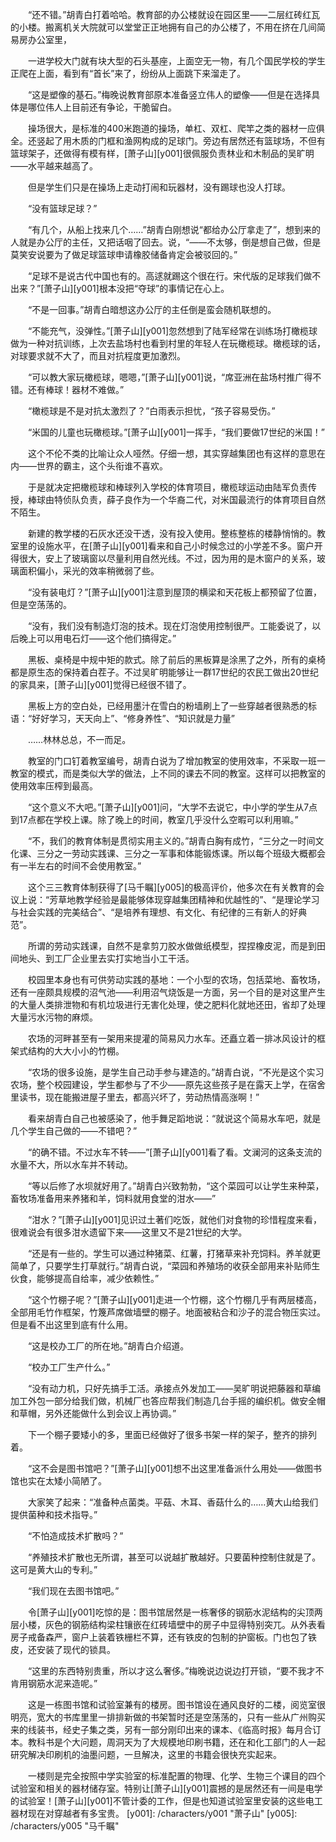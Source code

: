 　　“还不错。”胡青白打着哈哈。教育部的办公楼就设在园区里——二层红砖红瓦的小楼。搬离机关大院就可以堂堂正正地拥有自己的办公楼了，不用在挤在几间简易房办公室里，

　　一进学校大门就有块大型的石头基座，上面空无一物，有几个国民学校的学生正爬在上面，看到有“首长”来了，纷纷从上面跳下来溜走了。

　　“这是塑像的基石。”梅晚说教育部原本准备竖立伟人的塑像——但是在选择具体是哪位伟人上目前还有争论，干脆留白。

　　操场很大，是标准的400米跑道的操场，单杠、双杠、爬竿之类的器材一应俱全。还竖起了用木质的门框和渔网构成的足球门。旁边有居然还有篮球场，不但有篮球架子，还做得有模有样，[萧子山][y001]很佩服负责林业和木制品的吴旷明——水平越来越高了。

　　但是学生们只是在操场上走动打闹和玩器材，没有踢球也没人打球。

　　“没有篮球足球？”

　　“有几个，从船上找来几个……”胡青白刚想说“都给办公厅拿走了”，想到来的人就是办公厅的主任，又把话咽了回去。说，“——不太够，倒是想自己做，但是莫笑安说要为了做足球篮球申请橡胶储备肯定会被驳回的。”

　　“足球不是说古代中国也有的。高逑就踢这个很在行。宋代版的足球我们做不出来？”[萧子山][y001]根本没把“夺球”的事情记在心上。

　　“不是一回事。”胡青白暗想这办公厅的主任倒是蛮会随机联想的。

　　“不能充气，没弹性。”[萧子山][y001]忽然想到了陆军经常在训练场打橄榄球做为一种对抗训练，上次去盐场村也看到村里的年轻人在玩橄榄球。橄榄球的话，对球要求就不大了，而且对抗程度更加激烈。

　　“可以教大家玩橄榄球，嗯嗯，”[萧子山][y001]说，“席亚洲在盐场村推广得不错。还有棒球！器材不难做。”

　　“橄榄球是不是对抗太激烈了？”白雨表示担忧，“孩子容易受伤。”

　　“米国的儿童也玩橄榄球。”[萧子山][y001]一挥手，“我们要做17世纪的米国！”

　　这个不伦不类的比喻让众人哑然。仔细一想，其实穿越集团也有这样的意思在内——世界的霸主，这个头衔谁不喜欢。

　　于是就决定把橄榄球和棒球列入学校的体育项目，橄榄球运动由陆军负责传授，棒球由特侦队负责，薛子良作为一个华裔二代，对米国最流行的体育项目自然不陌生。

　　新建的教学楼的石灰水还没干透，没有投入使用。整栋整栋的楼静悄悄的。教室里的设施水平，在[萧子山][y001]看来和自己小时候念过的小学差不多。窗户开得很大，安上了玻璃窗以尽量利用自然光线。不过，因为用的是木窗户的关系，玻璃面积偏小，采光的效率稍微弱了些。

　　“没有装电灯？”[萧子山][y001]注意到屋顶的横梁和天花板上都预留了位置，但是空荡荡的。

　　“没有，我们没有制造灯泡的技术。现在灯泡使用控制很严。工能委说了，以后晚上可以用电石灯——这个他们搞得定。”

　　黑板、桌椅是中规中矩的款式。除了前后的黑板算是涂黑了之外，所有的桌椅都是原生态的保持着白茬子。不过吴旷明能够让一群17世纪的农民工做出20世纪的家具来，[萧子山][y001]觉得已经很不错了。

　　黑板上方的空白处，已经用墨汁在雪白的粉墙刷上了一些穿越者很熟悉的标语：“好好学习，天天向上”、“修身养性”、“知识就是力量”

　　……林林总总，不一而足。

　　教室的门口钉着教室编号，胡青白说为了增加教室的使用效率，不采取一班一教室的模式，而是类似大学的做法，上不同的课去不同的教室。这样可以把教室的使用效率压榨到最高。

　　“这个意义不大吧。”[萧子山][y001]问，“大学不去说它，中小学的学生从7点到17点都在学校上课。除了晚上的时间，教室几乎没什么空暇可以利用嘛。”

　　“不，我们的教育体制是贯彻实用主义的。”胡青白胸有成竹，“三分之一时间文化课、三分之一劳动实践课、三分之一军事和体能锻炼课。所以每个班级大概都会有一半左右的时间不会使用教室。”

　　这个三三教育体制获得了[马千瞩][y005]的极高评价，他多次在有关教育的会议上说：“芳草地教学经验是最能够体现穿越集团精神和优越性的”、“是理论学习与社会实践的完美结合”、“是培养有理想、有文化、有纪律的三有新人的好典范”。

　　所谓的劳动实践课，自然不是拿剪刀胶水做做纸模型，捏捏橡皮泥，而是到田间地头、到工厂企业里去实打实地当小工干活。

　　校园里本身也有可供劳动实践的基地：一个小型的农场，包括菜地、畜牧场，还有一座颇具规模的沼气池——利用沼气烧饭是一方面，另一个目的是对这里产生的大量人类排泄物和有机垃圾进行无害化处理，使之肥料化就地还田，省却了处理大量污水污物的麻烦。

　　农场的河畔甚至有一架用来提灌的简易风力水车。还矗立着一排冰风设计的框架式结构的大大小小的竹棚。

　　“农场的很多设施，是学生自己动手参与建造的。”胡青白说，“不光是这个实习农场，整个校园建设，学生都参与了不少——原先这些孩子是在露天上学，在宿舍里读书，现在能搬进屋子里去，都高兴坏了，劳动热情高涨啊！”

　　看来胡青白自己也被感染了，他手舞足蹈地说：“就说这个简易水车吧，就是几个学生自己做的——不错吧？”

　　“的确不错。不过水车不转——”[萧子山][y001]看了看。文澜河的这条支流的水量不大，所以水车并不转动。

　　“等以后修了水坝就好用了。”胡青白兴致勃勃，“这个菜园可以让学生来种菜，畜牧场准备用来养猪和羊，饲料就用食堂的泔水——”

　　“泔水？”[萧子山][y001]见识过土著们吃饭，就他们对食物的珍惜程度来看，很难说会有很多泔水遗留下来——这里又不是21世纪的大学。

　　“还是有一些的。学生可以通过种猪菜、红薯，打猪草来补充饲料。养羊就更简单了，只要学生打草就行。”胡青白说，“菜园和养殖场的收获全部用来补贴师生伙食，能够提高自给率，减少依赖性。”

　　“这个竹棚子呢？”[萧子山][y001]走进一个竹棚，这个竹棚几乎有两层楼高，全部用毛竹作框架，竹篾芦席做墙壁的棚子。地面被粘合和沙子的混合物压实过。但是看不出这里到底有什么用。

　　“这是校办工厂的所在地。”胡青白介绍道。

　　“校办工厂生产什么。”

　　“没有动力机，只好先搞手工活。承接点外发加工——吴旷明说把藤器和草编加工外包一部分给我们做，机械厂也答应帮我们制造几台手摇的编织机。做安全帽和草帽，另外还能做什么到会议上再协调。”

　　下一个棚子要矮小的多，里面已经做好了很多书架一样的架子，整齐的排列着。

　　“这不会是图书馆吧？”[萧子山][y001]想不出这里准备派什么用处——做图书馆也实在太矮小简陋了。

　　大家笑了起来：“准备种点菌类。平菇、木耳、香菇什么的……黄大山给我们提供菌种和技术指导。”

　　“不怕造成技术扩散吗？”

　　“养殖技术扩散也无所谓，甚至可以说越扩散越好。只要菌种控制住就是了。这可是黄大山的专利。”

　　“我们现在去图书馆吧。”

　　令[萧子山][y001]吃惊的是：图书馆居然是一栋奢侈的钢筋水泥结构的尖顶两层小楼，灰色的钢筋结构梁柱镶嵌在红砖墙壁中的房子中显得特别突兀。从外表看房子戒备森严，窗户上装着铁栅栏不算，还有铁皮的包制的护窗板。门也包了铁皮，还安装了现代的锁具。

　　“这里的东西特别贵重，所以才这么奢侈。”梅晚说边说边打开锁，“要不我才不肯用钢筋水泥来造呢。”

　　这是一栋图书馆和试验室兼有的楼房。图书馆设在通风良好的二楼，阅览室很明亮，宽大的书库里里一排排新做的书架暂时还是空荡荡的，只有一些从广州购买来的线装书，经史子集之类，另有一部分刚印出来的课本、《临高时报》每月合订本。教科书是个大问题，周洞天为了大规模地印刷书籍，还在和化工部门的人一起研究解决印刷机的油墨问题，一旦解决，这里的书籍会很快充实起来。

　　一楼则是完全按照中学实验室的标准配置的物理、化学、生物三个课目的四个试验室和相关的器材储存室。特别让[萧子山][y001]震撼的是居然还有一间是电学的试验室！[萧子山][y001]不管计委的工作，但是也知道试验室里安装的这些电工器材现在对穿越者有多宝贵。
[y001]: /characters/y001 "萧子山"
[y005]: /characters/y005 "马千瞩"
